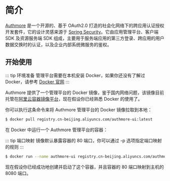 # 简介

[Authmore](https://gitee.com/zbl1996/authmore/) 是一个开源的、基于 OAuth2.0 打造的社会化网络下的跨应用认证授权开发套件，它的设计灵感来源于 [Spring Security](https://spring.io/projects/spring-security/)。它由应用管理平台、客户端 SDK 及资源服务端 SDK 组成，主要用于服务端应用的第三方登录、跨应用的用户数据交换时的认证，以及企业内部系统微服务的鉴权。

## 开始使用

::: tip 环境准备
管理平台需要在本机安装 Docker，如果你还没有了解过 Docker，请参考 [Docker 官网](https://docs.docker.com/install/)
:::

Authmore 提供了一个管理平台的 Docker 镜像，鉴于国内网络问题，该镜像目前托管在[阿里云容器镜像平台](https://cr.console.aliyun.com/cn-beijing/instances/images)，现在假设你已经熟悉 Docker 的使用了。

你可以执行这条命令来将 Authmore 管理平台的 Docker 镜像拉取到本地：

```bash
$ docker pull registry.cn-beijing.aliyuncs.com/authmore-ui:latest
```

在 Docker 中运行一个 Authmore 管理平台的容器：

::: tip 端口映射
镜像默认暴露容器的 80 端口，你可以通过 -p 选项指定端口映射的规则
:::
```bash
$ docker run --name authmore-ui registry.cn-beijing.aliyuncs.com/authmore-ui:latest
```

现在假设你已经成功地创建并启动了这个容器，并且容器的 80 端口映射到主机的 8080 端口。